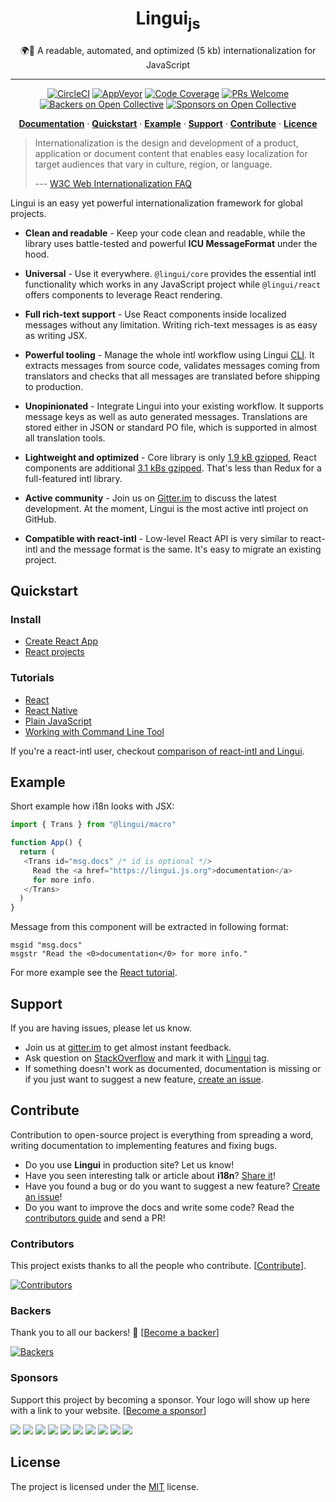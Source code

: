 <div align="center">
<h1>Lingui<sub>js</sub></h1>

🌍📖 A readable, automated, and optimized (5 kb) internationalization for JavaScript

<hr />

[![CircleCI][Badge-CI]][CI] 
[![AppVeyor][Badge-AppVeyor]][AppVeyor]
[![Code Coverage][Badge-Coverage]][Coverage]
[![PRs Welcome][Badge-PRWelcome]][PRWelcome]
[![Backers on Open Collective][Badge-ocbackers]][ocbackers-local]
[![Sponsors on Open Collective][Badge-ocsponsors]][ocsponsors-local]

[**Documentation**][Documentation] · [**Quickstart**](#quickstart) · [**Example**](#example) · [**Support**](#support) · [**Contribute**](#contribute) · [**Licence**](#licence)
</div>

> Internationalization is the design and development of a product, application or document content that enables easy localization for target audiences that vary in culture, region, or language.
>
> --- [ W3C Web Internationalization FAQ](https://www.w3.org/International/questions/qa-i18n)


Lingui is an easy yet powerful internationalization framework for global projects.

- **Clean and readable** - Keep your code clean and readable, while the library uses
  battle-tested and powerful **ICU MessageFormat** under the hood.
  
- **Universal** - Use it everywhere. `@lingui/core` provides the essential intl
  functionality which works in any JavaScript project while `@lingui/react` offers
  components to leverage React rendering.

- **Full rich-text support** - Use React components inside localized messages
  without any limitation. Writing rich-text messages is as easy as writing JSX.
  
- **Powerful tooling** - Manage the whole intl workflow using Lingui [CLI][RefCLI]. It
  extracts messages from source code, validates messages coming from translators and
  checks that all messages are translated before shipping to production.
  
- **Unopinionated** - Integrate Lingui into your existing workflow. It supports
  message keys as well as auto generated messages. Translations are stored either in
  JSON or standard PO file, which is supported in almost all translation tools.
  
- **Lightweight and optimized** - Core library is only [1.9 kB gzipped][BundleCore],
  React components are additional [3.1 kBs gzipped][BundleReact]. That's less than Redux
  for a full-featured intl library.
  
- **Active community** - Join us on [Gitter.im][Gitter] to discuss the latest development.
  At the moment, Lingui is the most active intl project on GitHub.
  
- **Compatible with react-intl** - Low-level React API is very similar to react-intl
  and the message format is the same. It's easy to migrate an existing project.

## Quickstart

### Install

- [Create React App][TutorialSetupCRA]
- [React projects][TutorialSetupReact]

### Tutorials

- [React][TutorialReact]
- [React Native][TutorialReactNative]
- [Plain JavaScript][TutorialJavaScript]
- [Working with Command Line Tool][TutorialCLI]

If you're a react-intl user, checkout
[comparison of react-intl and Lingui](https://lingui.js.org/misc/react-intl.html).

## Example

Short example how i18n looks with JSX:

```js
import { Trans } from "@lingui/macro"

function App() {
  return (
   <Trans id="msg.docs" /* id is optional */>
     Read the <a href="https://lingui.js.org">documentation</a>
     for more info.
   </Trans>
  )
}
```

Message from this component will be extracted in following format:

```po
msgid "msg.docs"
msgstr "Read the <0>documentation</0> for more info."
```

For more example see the [React tutorial][TutorialReact].

## Support

If you are having issues, please let us know.

- Join us at [gitter.im][Gitter] to get almost instant
  feedback.
- Ask question on [StackOverflow](https://stackoverflow.com/questions/ask?tags=jsLingui)
  and mark it with [Lingui](https://stackoverflow.com/questions/tagged/jslingui) tag.
- If something doesn't work as documented, documentation is missing or if you just want
  to suggest a new feature, [create an issue][Issues].

## Contribute

Contribution to open-source project is everything from spreading a word, writing
documentation to implementing features and fixing bugs.

- Do you use **Lingui** in production site? Let us know!
- Have you seen interesting talk or article about **i18n**?
  [Share it](https://github.com/lingui/js-lingui/edit/master/docs/misc/talks-about-i18n.rst)!
- Have you found a bug or do you want to suggest a new feature? [Create an issue][Issues]!
- Do you want to improve the docs and write some code?
  Read the [contributors guide][Contributing] and send a PR!

### Contributors

This project exists thanks to all the people who contribute. [[Contribute](CONTRIBUTING.md)].

[![Contributors][Img-Contributors]][Contributors]

### Backers

Thank you to all our backers! 🙏 [[Become a backer](https://opencollective.com/js-lingui#backer)]

[![Backers][Img-Backers]][Backers]

### Sponsors

Support this project by becoming a sponsor. Your logo will show up here with a link to your website. [[Become a sponsor](https://opencollective.com/js-lingui#sponsor)]

<a href="https://opencollective.com/js-lingui/sponsor/0/website" target="_blank"><img src="https://opencollective.com/js-lingui/sponsor/0/avatar.svg"></a>
<a href="https://opencollective.com/js-lingui/sponsor/1/website" target="_blank"><img src="https://opencollective.com/js-lingui/sponsor/1/avatar.svg"></a>
<a href="https://opencollective.com/js-lingui/sponsor/2/website" target="_blank"><img src="https://opencollective.com/js-lingui/sponsor/2/avatar.svg"></a>
<a href="https://opencollective.com/js-lingui/sponsor/3/website" target="_blank"><img src="https://opencollective.com/js-lingui/sponsor/3/avatar.svg"></a>
<a href="https://opencollective.com/js-lingui/sponsor/4/website" target="_blank"><img src="https://opencollective.com/js-lingui/sponsor/4/avatar.svg"></a>
<a href="https://opencollective.com/js-lingui/sponsor/5/website" target="_blank"><img src="https://opencollective.com/js-lingui/sponsor/5/avatar.svg"></a>
<a href="https://opencollective.com/js-lingui/sponsor/6/website" target="_blank"><img src="https://opencollective.com/js-lingui/sponsor/6/avatar.svg"></a>
<a href="https://opencollective.com/js-lingui/sponsor/7/website" target="_blank"><img src="https://opencollective.com/js-lingui/sponsor/7/avatar.svg"></a>
<a href="https://opencollective.com/js-lingui/sponsor/8/website" target="_blank"><img src="https://opencollective.com/js-lingui/sponsor/8/avatar.svg"></a>
<a href="https://opencollective.com/js-lingui/sponsor/9/website" target="_blank"><img src="https://opencollective.com/js-lingui/sponsor/9/avatar.svg"></a>

## License

The project is licensed under the [MIT][License] license.

[ReactIntl]: https://github.com/yahoo/react-intl
[Documentation]: https://lingui.js.org/
[TutorialReact]: https://lingui.js.org/tutorials/react.html
[TutorialReactNative]: https://lingui.js.org/tutorials/react-native.html
[TutorialJavaScript]: https://lingui.js.org/tutorials/javascript.html
[TutorialCLI]: https://lingui.js.org/tutorials/cli.html
[TutorialSetupCRA]: https://lingui.js.org/tutorials/setup-cra.html
[TutorialSetupReact]: https://lingui.js.org/tutorials/setup-react.html
[RefCLI]: https://lingui.js.org/ref/cli.html

[Badge-CI]: https://img.shields.io/circleci/project/github/lingui/js-lingui/master.svg
[Badge-AppVeyor]: https://ci.appveyor.com/api/projects/status/0wjdm3qofrjo2c4n/branch/master?svg=true
[Badge-Coverage]: https://img.shields.io/codecov/c/github/lingui/js-lingui/master.svg
[Badge-PRWelcome]: https://img.shields.io/badge/PRs-welcome-brightgreen.svg?style=flat-square
[Badge-ocbackers]: https://opencollective.com/js-lingui/backers/badge.svg
[Badge-ocsponsors]: https://opencollective.com/js-lingui/sponsors/badge.svg
[Img-Contributors]: https://opencollective.com/js-lingui/contributors.svg?width=890&button=false
[Contributors]: https://github.com/lingui/js-lingui/graphs/contributors
[Img-Backers]: https://opencollective.com/js-lingui/backers.svg?width=890
[Backers]: https://opencollective.com/js-lingui#backers

[CI]: https://circleci.com/gh/lingui/js-lingui/tree/master
[AppVeyor]: https://ci.appveyor.com/project/tricoder42/js-lingui/branch/master
[Coverage]: https://codecov.io/gh/lingui/js-lingui
[License]: https://github.com/lingui/js-lingui/blob/master/LICENSE
[Contributing]: https://github.com/lingui/js-lingui/blob/master/CONTRIBUTING.md
[Issues]: https://github.com/lingui/js-lingui/issues/new/choose
[PRWelcome]: http://makeapullrequest.com
[Indiegogo]: https://igg.me/at/js-lingui/x/4367619
[ocbackers-local]: #backers
[ocsponsors-local]: #sponsors
[BundleReact]: https://bundlephobia.com/result?p=@lingui/react
[BundleCore]: https://bundlephobia.com/result?p=@lingui/core
[Gitter]: https://gitter.im/lingui/js-lingui
